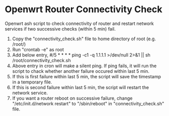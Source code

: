 # Openwrt Router Connectivity Check
Openwrt ash script to check connectivity of router and restart network services if two successive checks (within 5 min) fail.

1. Copy the "connectivity_check.sh" file to home directory of root (e.g. /root/)
2. Run "crontab -e" as root
3. Add below entry,
   #/5 * * * * ping -c1 -q 1.1.1.1 >/dev/null 2>&1 || sh /root/connectivity_check.sh
4. Above entry in cron will make a silent ping. If ping fails, it will run the script to chack whether another failure occured within last 5 min.
5. If this is first failure within last 5 min, the script will save the timestamp in a temporary file.
6. If this is second failure within last 5 min, the script will restart the network service.
7. If you want a router reboot on successive failure, change "/etc/init.d/network restart" to "/sbin/reboot" in "connectivity_check.sh" file.
